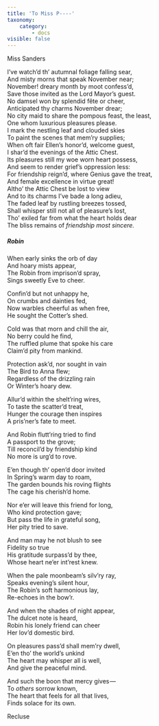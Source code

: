 ```yaml
---
title: 'To Miss P----'
taxonomy:
    category:
        - docs
visible: false
---
```


<div class="author">Miss Sanders</div>

I’ve watch’d th’ autumnal foliage falling sear,  
And misty morns that speak November near;  
November! dreary month by moot confess’d,  
Save those invited as the Lord Mayor’s guest.  
No damsel won by splendid fête or cheer,  
Anticipated thy charms November drear;  
No city maid to share the pompous feast, the least,  
One whom luxurious pleasures please.  
I mark the nestling leaf and clouded skies  
To paint the scenes that mem’ry supplies;  
When oft fair Ellen’s honor’d, welcome guest,  
I shar’d the evenings of the Attic Chest.  
Its pleasures still my woe worn heart possess,  
And seem to render grief’s oppression less:  
For friendship reign’d, where Genius gave the treat,  
And female excellence in virtue great!  
Altho’ the Attic Chest be lost to view  
And to its charms I’ve bade a long adieu,  
The faded leaf by rustling breezes tossed,  
Shall whisper still not all of pleasure’s lost,  
Tho’ exiled far from what the heart holds dear  
The bliss remains of *friendship most sincere.*

##### Robin

When early sinks the orb of day  
And hoary mists appear,  
The Robin from imprison’d spray,  
Sings sweetly Eve to cheer.  

Confin’d but not unhappy he,  
On crumbs and dainties fed,  
Now warbles cheerful as when free,  
He sought the Cotter’s shed.  

Cold was that morn and chill the air,  
No berry could he find,  
The ruffled plume that spoke his care  
Claim’d pity from mankind.  

Protection ask’d, nor sought in vain  
The Bird to Anna flew;  
Regardless of the drizzling rain  
Or Winter’s hoary dew.  

Allur’d within the shelt’ring wires,  
To taste the scatter’d treat,  
Hunger the courage then inspires  
A pris’ner’s fate to meet.  

And Robin flutt’ring tried to find  
A passport to the grove;  
Till reconcil’d by friendship kind  
No more is urg’d to rove.  

E’en though th’ open’d door invited  
In Spring’s warm day to roam,  
The garden bounds his roving flights  
The cage his cherish’d home.

Nor e’er will leave this friend for long,  
Who kind protection gave;  
But pass the life in grateful song,  
Her pity tried to save.  

And man may he not blush to see  
Fidelity so true  
His gratitude surpass’d by thee,  
Whose heart ne’er int’rest knew.

When the pale moonbeam’s silv’ry ray,  
Speaks evening’s silent hour,  
The Robin’s soft harmonious lay,  
Re-echoes in the bow’r.  

And when the shades of night appear,  
The dulcet note is heard,  
Robin his lonely friend can cheer  
Her lov’d domestic bird.  

On pleasures pass’d shall mem’ry dwell,  
E’en tho’ the world’s unkind  
The heart may whisper all is well,  
And give the peaceful mind.  

And such the boon that mercy gives —   
To *others* sorrow known,  
The heart that feels for all that lives,  
Finds solace for its own.

Recluse